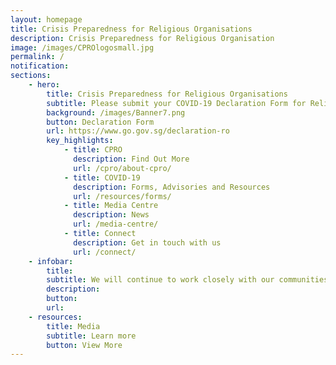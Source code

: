 ```yaml
---
layout: homepage
title: Crisis Preparedness for Religious Organisations
description: Crisis Preparedness for Religious Organisation
image: /images/CPROlogosmall.jpg
permalink: /
notification:
sections:
    - hero:
        title: Crisis Preparedness for Religious Organisations
        subtitle: Please submit your COVID-19 Declaration Form for Religious Organisations before applying for a Time-Limited Exemption at covid.gobusiness.gov.sg
        background: /images/Banner7.png
        button: Declaration Form
        url: https://www.go.gov.sg/declaration-ro
        key_highlights:
            - title: CPRO
              description: Find Out More
              url: /cpro/about-cpro/
            - title: COVID-19
              description: Forms, Advisories and Resources
              url: /resources/forms/
            - title: Media Centre
              description: News
              url: /media-centre/
            - title: Connect
              description: Get in touch with us
              url: /connect/
    - infobar:
        title:
        subtitle: We will continue to work closely with our communities to keep Singapore and our people safe. To protect everyone’s well-being, we urge our congregants to work with their religious leaders in implementing the precautionary measures advised by MOH and MCCY. By supporting each other in these challenging times and exercising social responsibility, we can overcome COVID-19, and emerge even stronger and more resilient. - Statement in support of staying united against COVID-19, National Steering Committee on Racial and Religious Harmony, 25 March 2020 
        description: 
        button:
        url:
    - resources:
        title: Media
        subtitle: Learn more
        button: View More
---
```

